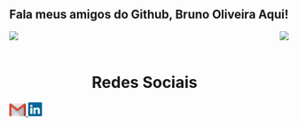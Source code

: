 ## Fala meus amigos do Github, Bruno Oliveira Aqui!

<div>
  
  <img  height="160em" src="https://github-readme-stats.vercel.app/api?username=brunoserraoliveira&show_icons=true&theme=great-gatsby&include_all_commits=true&count_private=true"/>
  <img align="right" height="160em" src="https://github-readme-stats.vercel.app/api/top-langs/?username=brunoserraoliveira&layout=compact&langs_count=16&theme=great-gatsby"/>
</div>
<br>

  <h1 align="center">Redes Sociais</h1>
    <a href = "mailto: brunoserrasilva@gmail.com">
      <img width="30" src="gmail.svg">
    </a>
    <a href = "https://www.linkedin.com/in/bruno-oliveira-711637231/">
      <img width="25" src="linkedin.svg">
    </a>
</div>
